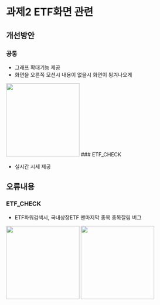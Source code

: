 # 과제2 ETF화면 관련

## 개선방안

### 공통

- 그래프 확대기능 제공
- 화면을 오른쪽 모션시 내용이 없을시 화면이 튕겨나오게
<img src="https://github.com/gom626/ksc_ojt_2023/blob/patch-5/%EA%B3%BC%EC%A0%9C/2%EC%A1%B0/%EA%B3%BC%EC%A0%9C2_QA/IMG_1927.PNG" width="200px" height="200px">
### ETF_CHECK

- 실시간 시세 제공

## 오류내용

### ETF_CHECK

 - ETF파워검색시, 국내상장ETF 맨마지막 종목 종목잘림 버그
 <img src="https://github.com/gom626/ksc_ojt_2023/blob/patch-5/%EA%B3%BC%EC%A0%9C/2%EC%A1%B0/%EA%B3%BC%EC%A0%9C2_QA/IMG_1928.PNG" width="200px" height="200px">
 <img src="https://github.com/gom626/ksc_ojt_2023/blob/patch-5/%EA%B3%BC%EC%A0%9C/2%EC%A1%B0/%EA%B3%BC%EC%A0%9C2_QA/IMG_1926.PNG" width="200px" height="200px">
